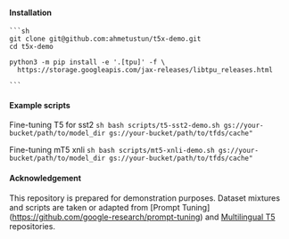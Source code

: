 #### Installation

    ```sh
    git clone git@github.com:ahmetustun/t5x-demo.git
    cd t5x-demo

    python3 -m pip install -e '.[tpu]' -f \
      https://storage.googleapis.com/jax-releases/libtpu_releases.html

    ```

#### Example scripts

Fine-tuning T5 for sst2
    ```sh
    bash scripts/t5-sst2-demo.sh gs://your-bucket/path/to/model_dir gs://your-bucket/path/to/tfds/cache"
    ```

Fine-tuning mT5 xnli
    ```sh
    bash scripts/mt5-xnli-demo.sh gs://your-bucket/path/to/model_dir gs://your-bucket/path/to/tfds/cache"
    ```

#### Acknowledgement
This repository is prepared for demonstration purposes. Dataset mixtures and scripts are taken or adapted from [Prompt Tuning] (https://github.com/google-research/prompt-tuning) and [Multilingual T5](https://github.com/google-research/multilingual-t5) repositories.  